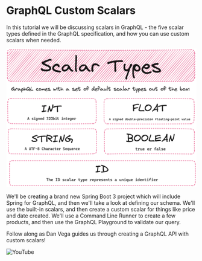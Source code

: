 # GraphQL Custom Scalars

In this tutorial we will be discussing scalars in GraphQL - the five scalar types defined in the GraphQL specification, and how you can use custom scalars when needed. 

![GraphQL Scalars](./graphql-scalars.png)

We'll be creating a brand new Spring Boot 3 project which will include Spring for GraphQL, and then we'll take a look at defining our schema. We'll use the built-in scalars, and then create a custom scalar for things like price and date created. We'll use a Command Line Runner to create a few products, and then use the GraphQL Playground to validate our query. 

Follow along as Dan Vega guides us through creating a GraphQL API with custom scalars!

![YouTube](https://youtu.be/ooknmgr4WiA)